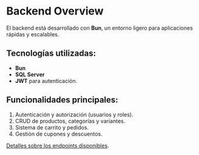 # Backend Overview
El backend está desarrollado con **Bun**, un entorno ligero para aplicaciones rápidas y escalables.

## Tecnologías utilizadas:
- **Bun**
- **SQL Server**
- **JWT** para autenticación.

## Funcionalidades principales:
1. Autenticación y autorización (usuarios y roles).
2. CRUD de productos, categorías y variantes.
3. Sistema de carrito y pedidos.
4. Gestión de cupones y descuentos.

[Detalles sobre los endpoints disponibles](APIEndpoints.md).

